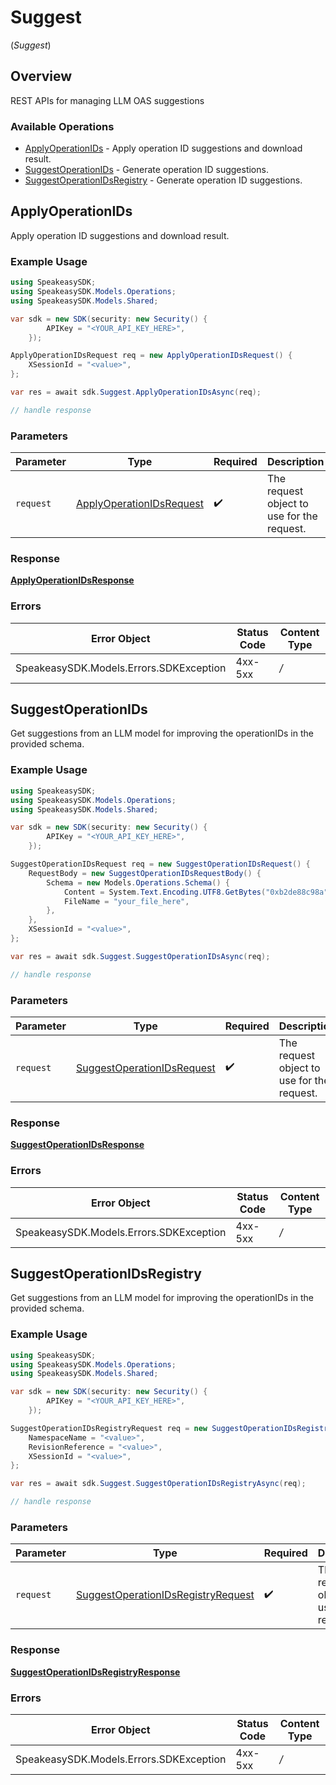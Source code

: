 # Suggest
(*Suggest*)

## Overview

REST APIs for managing LLM OAS suggestions

### Available Operations

* [ApplyOperationIDs](#applyoperationids) - Apply operation ID suggestions and download result.
* [SuggestOperationIDs](#suggestoperationids) - Generate operation ID suggestions.
* [SuggestOperationIDsRegistry](#suggestoperationidsregistry) - Generate operation ID suggestions.

## ApplyOperationIDs

Apply operation ID suggestions and download result.

### Example Usage

```csharp
using SpeakeasySDK;
using SpeakeasySDK.Models.Operations;
using SpeakeasySDK.Models.Shared;

var sdk = new SDK(security: new Security() {
        APIKey = "<YOUR_API_KEY_HERE>",
    });

ApplyOperationIDsRequest req = new ApplyOperationIDsRequest() {
    XSessionId = "<value>",
};

var res = await sdk.Suggest.ApplyOperationIDsAsync(req);

// handle response
```

### Parameters

| Parameter                                                                       | Type                                                                            | Required                                                                        | Description                                                                     |
| ------------------------------------------------------------------------------- | ------------------------------------------------------------------------------- | ------------------------------------------------------------------------------- | ------------------------------------------------------------------------------- |
| `request`                                                                       | [ApplyOperationIDsRequest](../../Models/Operations/ApplyOperationIDsRequest.md) | :heavy_check_mark:                                                              | The request object to use for the request.                                      |

### Response

**[ApplyOperationIDsResponse](../../Models/Operations/ApplyOperationIDsResponse.md)**

### Errors

| Error Object                            | Status Code                             | Content Type                            |
| --------------------------------------- | --------------------------------------- | --------------------------------------- |
| SpeakeasySDK.Models.Errors.SDKException | 4xx-5xx                                 | */*                                     |


## SuggestOperationIDs

Get suggestions from an LLM model for improving the operationIDs in the provided schema.

### Example Usage

```csharp
using SpeakeasySDK;
using SpeakeasySDK.Models.Operations;
using SpeakeasySDK.Models.Shared;

var sdk = new SDK(security: new Security() {
        APIKey = "<YOUR_API_KEY_HERE>",
    });

SuggestOperationIDsRequest req = new SuggestOperationIDsRequest() {
    RequestBody = new SuggestOperationIDsRequestBody() {
        Schema = new Models.Operations.Schema() {
            Content = System.Text.Encoding.UTF8.GetBytes("0xb2de88c98a"),
            FileName = "your_file_here",
        },
    },
    XSessionId = "<value>",
};

var res = await sdk.Suggest.SuggestOperationIDsAsync(req);

// handle response
```

### Parameters

| Parameter                                                                           | Type                                                                                | Required                                                                            | Description                                                                         |
| ----------------------------------------------------------------------------------- | ----------------------------------------------------------------------------------- | ----------------------------------------------------------------------------------- | ----------------------------------------------------------------------------------- |
| `request`                                                                           | [SuggestOperationIDsRequest](../../Models/Operations/SuggestOperationIDsRequest.md) | :heavy_check_mark:                                                                  | The request object to use for the request.                                          |

### Response

**[SuggestOperationIDsResponse](../../Models/Operations/SuggestOperationIDsResponse.md)**

### Errors

| Error Object                            | Status Code                             | Content Type                            |
| --------------------------------------- | --------------------------------------- | --------------------------------------- |
| SpeakeasySDK.Models.Errors.SDKException | 4xx-5xx                                 | */*                                     |


## SuggestOperationIDsRegistry

Get suggestions from an LLM model for improving the operationIDs in the provided schema.

### Example Usage

```csharp
using SpeakeasySDK;
using SpeakeasySDK.Models.Operations;
using SpeakeasySDK.Models.Shared;

var sdk = new SDK(security: new Security() {
        APIKey = "<YOUR_API_KEY_HERE>",
    });

SuggestOperationIDsRegistryRequest req = new SuggestOperationIDsRegistryRequest() {
    NamespaceName = "<value>",
    RevisionReference = "<value>",
    XSessionId = "<value>",
};

var res = await sdk.Suggest.SuggestOperationIDsRegistryAsync(req);

// handle response
```

### Parameters

| Parameter                                                                                           | Type                                                                                                | Required                                                                                            | Description                                                                                         |
| --------------------------------------------------------------------------------------------------- | --------------------------------------------------------------------------------------------------- | --------------------------------------------------------------------------------------------------- | --------------------------------------------------------------------------------------------------- |
| `request`                                                                                           | [SuggestOperationIDsRegistryRequest](../../Models/Operations/SuggestOperationIDsRegistryRequest.md) | :heavy_check_mark:                                                                                  | The request object to use for the request.                                                          |

### Response

**[SuggestOperationIDsRegistryResponse](../../Models/Operations/SuggestOperationIDsRegistryResponse.md)**

### Errors

| Error Object                            | Status Code                             | Content Type                            |
| --------------------------------------- | --------------------------------------- | --------------------------------------- |
| SpeakeasySDK.Models.Errors.SDKException | 4xx-5xx                                 | */*                                     |

